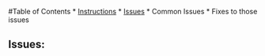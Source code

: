 #Table of Contents
	* [Instructions](#Instructions)
	* [Issues](#Issues)
		* Common Issues
		* Fixes to those issues

## Issues:

